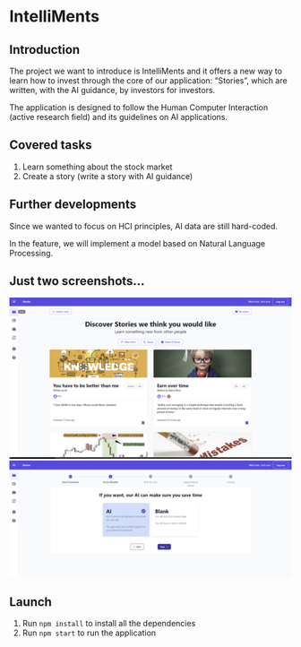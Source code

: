 # IntelliMents
## Introduction
The project we want to introduce is IntelliMents and it offers a new way to learn how to invest through the core of our application: “Stories”, which are written, with the AI guidance, by investors for investors.

The application is designed to follow the Human Computer Interaction (active research field) and its guidelines on AI applications.

## Covered tasks
1. Learn something about the stock market
2. Create a story (write a story with AI guidance)

## Further developments
Since we wanted to focus on HCI principles, AI data are still hard-coded. 

In the feature, we will implement a model based on Natural Language Processing.

## Just two screenshots...
![Screenshot1](./img/Screenshot1.png)
![Screenshot2](./img/Screenshot2.png)

## Launch
1) Run ```npm install``` to install all the dependencies
2) Run ```npm start``` to run the application



